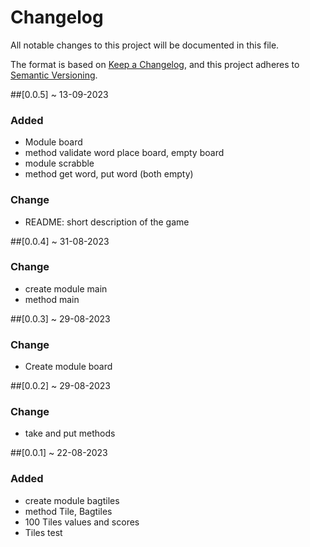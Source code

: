 # Changelog
All notable changes to this project will be documented in this file.

The format is based on [Keep a Changelog](https://keepachangelog.com/en/1.0.0/), and this project adheres to [Semantic Versioning](https://semver.org/spec/v2.0.0.html).

##[0.0.5] ~ 13-09-2023
### Added
- Module board
- method validate word place board, empty board
- module scrabble
- method get word, put word (both empty)

### Change 
- README: short description of the game 


##[0.0.4] ~ 31-08-2023
### Change
- create module main
- method main


##[0.0.3] ~ 29-08-2023
### Change
- Create module board


##[0.0.2] ~ 29-08-2023
### Change
- take and put methods


##[0.0.1] ~ 22-08-2023
### Added
- create module bagtiles
- method Tile, Bagtiles
- 100 Tiles values and scores
- Tiles test